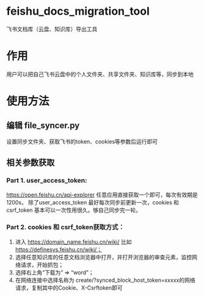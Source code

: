 # feishu_docs_migration_tool
飞书文档库（云盘、知识库）导出工具

# 作用
用户可以把自己飞书云盘中的个人文件夹、共享文件夹、知识库等，同步到本地

# 使用方法
## 编辑 file_syncer.py
设置同步文件夹、获取飞书的token、cookies等参数后运行即可

## 相关参数获取
### Part 1. user_access_token:
https://open.feishu.cn/api-explorer 任意应用直接获取一个即可，每次有效期是1200s， 
除了user_access_token 最好每次同步前更新一次，cookies 和 csrf_token 基本可以一次性用很久。够自己同步完一轮。


### Part 2. cookies 和 csrf_token获取方式：
1. 进入 https://domain_name.feishu.cn/wiki/ 比如 https://definesys.feishu.cn/wiki/；
2. 选择任意知识库的任意文档浏览器中打开，并打开浏览器的审查元素，监控网络请求，开始抓包；
3. 选择右上角“下载为” => “word”；
4. 在网络连接中选择名称为 create/?synced_block_host_token=xxxxx的网络请求，复制其中的Cookie、X-Csrftoken即可

